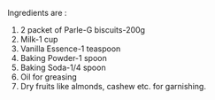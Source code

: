 Ingredients are :
1. 2 packet of Parle-G biscuits-200g
2. Milk-1 cup
3. Vanilla Essence-1 teaspoon
4. Baking Powder-1 spoon
5. Baking Soda-1/4 spoon
6. Oil for greasing
7. Dry fruits like almonds, cashew etc. for garnishing.